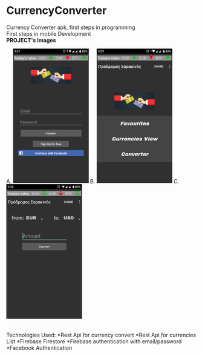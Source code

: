 # CurrencyConverter
Currency Converter apk, first steps in programming <br />
First steps in mobile Development
<br/>
<b>PROJECT's Images</b>
<p float ="left">
A.
<img src="Authentication.png" width = "200" title ="Authentication's photo"></img>
B. 
<img src ="Menu.png" width="200" title="Menu's Photo"></img> 
C.   
<img src ="Convert.png" width="200" title="Convert's Photo"></img> 
</p>
<br />
Technologies Used:
*Rest Api for currency convert
*Rest Api for currencies List
*Firebase Firestore
*Firebase authentication with email/password
*Facebook Authentication
